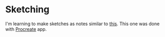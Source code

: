 # Sketching

I'm learning to make sketches as notes similar to [this](https://twitter.com/_lrlna/status/1129361644134567936). This one was done with [Procreate](https://procreate.art) app.
